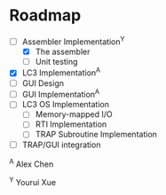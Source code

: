 # Roadmap
- [ ] Assembler Implementation<sup>Y</sup>
  - [X] The assembler
  - [ ] Unit testing
- [X] LC3 Implementation<sup>A</sup>
- [ ] GUI Design
- [ ] GUI Implementation<sup>A</sup>
- [ ] LC3 OS Implementation
  - [ ] Memory-mapped I/O
  - [ ] RTI Implementation <!-- This is more about LC3 Implementation though. -->
  - [ ] TRAP Subroutine Implementation
- [ ] TRAP/GUI integration

<sup>A</sup> Alex Chen

<sup>Y</sup> Yourui Xue

